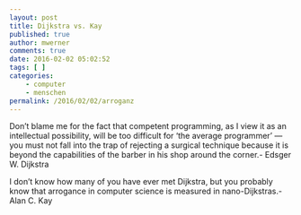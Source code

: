 ```yaml
---
layout: post
title: Dijkstra vs. Kay
published: true
author: mwerner
comments: true
date: 2016-02-02 05:02:52
tags: [ ]
categories:
    - computer
    - menschen
permalink: /2016/02/02/arroganz
---
```


  Don&#8217;t blame me for the fact that competent programming, as I view it as an intellectual possibility, will be too difficult for &lsquo;the average programmer&rsquo; — you must not fall into the trap of rejecting a surgical technique because it is beyond the capabilities of the barber in his shop around the corner.- Edsger W. Dijkstra



  I don&#8217;t know how many of you have ever met Dijkstra, but you probably know that arrogance in computer science is measured in nano-Dijkstras.- Alan C. Kay
